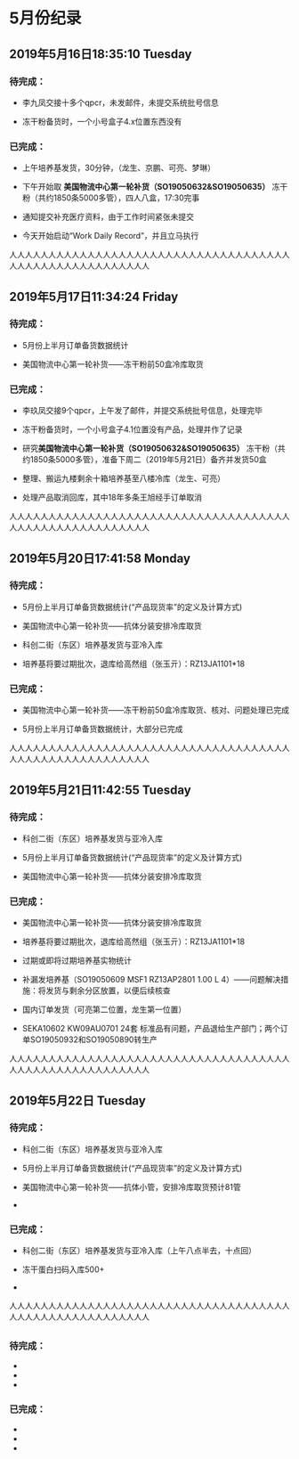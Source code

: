 # 5月份纪录

## 2019年5月16日18:35:10 Tuesday

### 待完成：

- 李九凤交接十多个qpcr，未发邮件，未提交系统批号信息

- 冻干粉备货时，一个小号盒子4.x位置东西没有

### 已完成：

- 上午培养基发货，30分钟，（龙生、京鹏、可亮、梦琳）

- 下午开始取 **美国物流中心第一轮补货（SO19050632&SO19050635）** 冻干粉（共约1850条5000多管），四人八盒，17:30完事

- 通知提交补充医疗资料，由于工作时间紧张未提交

- 今天开始启动“Work Daily Record”，并且立马执行

人人人人人人人人人人人人人人人人人人人人人人人人人人人人人人人人人人人人人人人人人人人人人人人人人人人人人人

## 2019年5月17日11:34:24 Friday

### 待完成：

- 5月份上半月订单备货数据统计

- 美国物流中心第一轮补货——冻干粉前50盒冷库取货

### 已完成：

- 李玖凤交接9个qpcr，上午发了邮件，并提交系统批号信息，处理完毕

- 冻干粉备货时，一个小号盒子4.1位置没有产品，处理并作了记录

- 研究**美国物流中心第一轮补货（SO19050632&SO19050635）** 冻干粉（共约1850条5000多管），准备下周二（2019年5月21日）备齐并发货50盒

- 整理、搬运九楼剩余十箱培养基至八楼冷库（龙生、可亮）

- 处理产品取消回库，其中18年多条王旭经手订单取消

人人人人人人人人人人人人人人人人人人人人人人人人人人人人人人人人人人人人人人人人人人人人人人人人人人人人人人

##  2019年5月20日17:41:58 Monday

### 待完成：

- 5月份上半月订单备货数据统计(“产品现货率”的定义及计算方式)

- 美国物流中心第一轮补货——抗体分装安排冷库取货

- 科创二街（东区）培养基发货与亚冷入库

- 培养基将要过期批次，退库给高然组（张玉亓）：RZ13JA1101*18

### 已完成：

- 美国物流中心第一轮补货——冻干粉前50盒冷库取货、核对、问题处理已完成

- 5月份上半月订单备货数据统计，大部分已完成

人人人人人人人人人人人人人人人人人人人人人人人人人人人人人人人人人人人人人人人人人人人人人人人人人人人人人人

##  2019年5月21日11:42:55 Tuesday

### 待完成：

- 科创二街（东区）培养基发货与亚冷入库

- 5月份上半月订单备货数据统计(“产品现货率”的定义及计算方式)

- 美国物流中心第一轮补货——抗体分装安排冷库取货

### 已完成：

- 美国物流中心第一轮补货——抗体分装安排冷库取货

- 培养基将要过期批次，退库给高然组（张玉亓）：RZ13JA1101*18

- 过期或即将过期培养基实物统计

- 补漏发培养基（SO19050609	MSF1	RZ13AP2801	1.00 L	4）——问题解决措施：将发货与剩余分区放置，以便后续核查

- 国内订单发货（可亮第二位置，龙生第一位置）

- SEKA10602 KW09AU0701 24套 标准品有问题，产品退给生产部门；两个订单SO19050932和SO19050890转生产

人人人人人人人人人人人人人人人人人人人人人人人人人人人人人人人人人人人人人人人人人人人人人人人人人人人人人人

##  2019年5月22日 Tuesday

### 待完成：

- 科创二街（东区）培养基发货与亚冷入库

- 5月份上半月订单备货数据统计(“产品现货率”的定义及计算方式)

- 美国物流中心第一轮补货——抗体小管，安排冷库取货预计81管

- 

### 已完成：

- 科创二街（东区）培养基发货与亚冷入库（上午八点半去，十点回）

- 冻干蛋白扫码入库500+

- 

人人人人人人人人人人人人人人人人人人人人人人人人人人人人人人人人人人人人人人人人人人人人人人人人人人人人人人

## 

### 待完成：

- 

- 

- 

### 已完成：

- 

- 

- 
